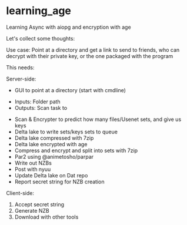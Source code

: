 # learning_age

Learning Async with aiopg and encryption with age

Let's collect some thoughts:

Use case: Point at a directory and get a link to send to friends, who can decrypt with their private key, or the one packaged with the program

This needs:

Server-side:
* GUI to point at a directory (start with cmdline)
- Inputs: Folder path
- Outputs: Scan task to 
* Scan & Encrypter to predict how many files/Usenet sets, and give us keys
* Delta lake to write sets/keys sets to queue
* Delta lake compressed with 7zip
* Delta lake encrypted with age
* Compress and encrypt and split into sets with 7zip
* Par2 using @animetosho/parpar
* Write out NZBs
* Post with nyuu
* Update Delta lake on Dat repo
* Report secret string for NZB creation


Client-side:
1. Accept secret string
2. Generate NZB
3. Download with other tools